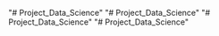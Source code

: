 "# Project_Data_Science" 
"# Project_Data_Science" 
"# Project_Data_Science" 
"# Project_Data_Science" 
